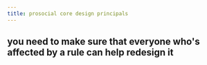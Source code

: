```yaml
---
title: prosocial core design principals
---
```


## you need to make sure that everyone who's affected by a rule can help redesign it
